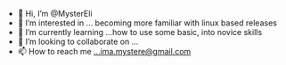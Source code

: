 - 👋 Hi, I’m @MysterEli
- 👀 I’m interested in ... becoming more familiar with linux based releases
- 🌱 I’m currently learning ...how to use some basic, into novice skills 
- 💞️ I’m looking to collaborate on ...
- 📫 How to reach me ...ima.mystere@gmail.com

<!---
MysterEli/MysterEli is a ✨ special ✨ repository because its `README.md` (this file) appears on your GitHub profile.
You can click the Preview link to take a look at your changes.
--->
